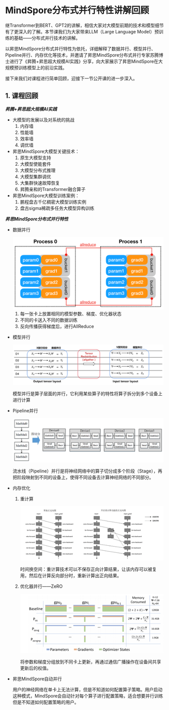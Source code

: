 # MindSpore分布式并行特性讲解回顾

继Transformer到BERT、GPT2的讲解，相信大家对大模型前期的技术和模型细节有了更深入的了解。本节课我们为大家带来LLM（Large Language Model）预训练的基础——分布式并行技术的讲解。

以昇思MindSpore分布式并行特性为依托，详细解释了数据并行、模型并行、Pipeline并行、内存优化等技术，并邀请了昇思MindSpore分布式并行专家苏腾博士进行了《昇腾+昇思超大规模AI实践》分享，向大家展示了昇思MindSpore在大规模预训练模型上的前沿实践。

接下来我们对课程进行简单回顾，迎接下一节公开课的进一步深入。

## 1. 课程回顾

***昇腾+昇思超大规模AI实践***

- 大模型的发展以及对系统的挑战
    1. 内存墙
    2. 性能墙
    3. 效率墙
    4. 调优墙
- 昇思MindSpore大模型关键技术：
    1. 原生大模型支持
    2. 大模型使能套件
    3. 大模型分布式推理
    4. 大模型集群调优
    5. 大集群快速故障恢复
    6. 昇腾亲和的Transformer融合算子
- 昇思MindSpore大模型训练案例：
    1. 鹏程盘古千亿稠密大模型训练实例
    2. 盘古sigma稀疏多任务大模型异构训练

***昇思MindSpore分布式并行特性***

- 数据并行

    <div align="center"><img src="./assets/5.parallel/data_parallel.png" alt="data-parallel"></div>

    1. 每一张卡上放置相同的模型参数、梯度、优化器状态
    2. 不同的卡送入不同的数据训练
    3. 反向传播获得梯度后，进行AllReduce

- 模型并行

    <div align="center"><img src="./assets/5.parallel/model_parallel.png" alt="model-parallel"></div>

    模型并行是算子层面的并行，它利用某些算子的特性将算子拆分到多个设备上进行计算

- Pipeline并行

    <div align="center"><img src="./assets/5.parallel/pipeline-parallel.png" alt="pipeline-parallel"></div>

    流水线（Pipeline）并行是将神经网络中的算子切分成多个阶段（Stage），再把阶段映射到不同的设备上，使得不同设备去计算神经网络的不同部分。

- 内存优化
    1. 重计算
    
        <div align="center"><img src="./assets/5.parallel/recompute.png" alt="recompute"></div>

        时间换空间：重计算技术可以不保存正向计算结果，让该内存可以被复用，然后在计算反向部分时，重新计算出正向结果。
    
    2. 优化器并行——ZeRO
    
        <div align="center"><img src="./assets/5.parallel/optimizer_parallel.png" alt="optimizer-parallel"></div>

        将参数和梯度分组放到不同卡上更新，再通过通信广播操作在设备间共享更新后的权值。

- 昇思MindSpore自动并行

    用户的神经网络在单卡上无法计算，但是不知道如何配置算子策略。用户启动这种模式，MindSpore会自动针对每个算子进行配置策略，适合想要并行训练但是不知道如何配置策略的用户。